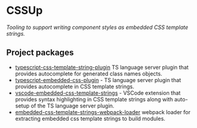 # CSSUp

_Tooling to support writing component styles as embedded CSS template strings._

## Project packages

- [typescript-css-template-string-plugin](./packages/typescript-css-template-string-plugin/README.md)
  TS language server plugin that provides autocomplete for generated class names objects.
- [typescript-embedded-css-plugin](./packages/typescript-embedded-css-plugin/README.md) -
  TS language server plugin that provides autocomplete in CSS template strings.
- [vscode-embedded-css-template-strings](./packages/vscode-embedded-css-template-strings/README.md) -
  VSCode extension that provides syntax highlighting in CSS template strings along with
  auto-setup of the TS language server plugin.
- [embedded-css-template-strings-webpack-loader](./packages/embedded-css-webpack-loader/README.md)
  webpack loader for extracting embedded css template strings to build modules.
